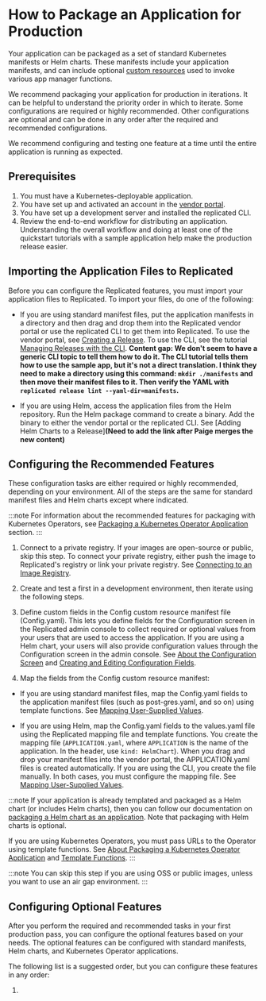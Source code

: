 # How to Package an Application for Production

Your application can be packaged as a set of standard Kubernetes manifests or Helm charts.
These manifests include your application manifests, and can include optional [custom resources](../reference/custom-resource-about) used to invoke various app manager functions.

We recommend packaging your application for production in iterations. It can be helpful to understand the priority order in which to iterate. Some configurations are required or highly recommended. Other configurations are optional and can be done in any order after the required and recommended configurations.

We recommend configuring and testing one feature at a time until the entire application is running as expected.

## Prerequisites

1. You must have a Kubernetes-deployable application.
1. You have set up and activated an account in the [vendor portal](vendor.replicated.com).
1. You have set up a development server and installed the replicated CLI.
1. Review the end-to-end workflow for distributing an application. Understanding the overall workflow and doing at least one of the quickstart tutorials with a sample application help make the production release easier.

## Importing the Application Files to Replicated

Before you can configure the Replicated features, you must import your application files to Replicated. To import your files, do one of the following:

- If you are using standard manifest files, put the application manifests in a directory and then drag and drop them into the Replicated vendor portal or use the replicated CLI to get them into Replicated. To use the vendor portal, see [Creating a Release](releases-creating-releases). To use the CLI, see the tutorial [Managing Releases with the CLI](tutorial-installing-with-cli). **Content gap: We don't seem to have a generic CLI topic to tell them how to do it. The CLI tutorial tells them how to use the sample app, but it's not a direct translation. I think they need to make a directory using this command: `mkdir ./manifests` and then move their manifest files to it. Then verify the YAML with `replicated release lint --yaml-dir=manifests`.**

- If you are using Helm, access the application files from the Helm repository. Run the Helm package command to create a binary. Add the binary to either the vendor portal or the replicated CLI. See [Adding Helm Charts to a Release]**(Need to add the link after Paige merges the new content)**

## Configuring the Recommended Features

These configuration tasks are either required or highly recommended, depending on your environment. All of the steps are the same for standard manifest files and Helm charts except where indicated.

:::note
For information about the recommended features for packaging with Kubernetes Operators, see [Packaging a Kubernetes Operator Application](https://docs.replicated.com/vendor/operator-packaging-about) section.
:::

1. Connect to a private registry. If your images are open-source or public, skip this step. To connect your private registry, either push the image to Replicated's registry or link your private registry. See [Connecting to an Image Registry](packaging-private-images).

1. Create and test a first in a development environment, then iterate using the following steps.

1. Define custom fields in the Config custom resource manifest file (Config.yaml). This lets you define fields for the Configuration screen in the Replicated admin console to collect required or optional values from your users that are used to access the application. If you are using a Helm chart, your users will also provide configuration values through the Configuration screen in the admin console. See [About the Configuration Screen](config-screen-about) and [Creating and Editing Configuration Fields](admin-console-customize-config-screen).

1. Map the fields from the Config custom resource manifest:

  - If you are using standard manifest files, map the Config.yaml fields to the application manifest files (such as post-gres.yaml, and so on) using template functions. See [Mapping User-Supplied Values](config-screen-map-inputs).

  - If you are using Helm, map the Config.yaml fields to the values.yaml file using the Replicated mapping file and template functions. You create the mapping file (`APPLICATION.yaml`, where `APPLICATION` is the name of the application. In the header, use `kind: HelmChart`). When you drag and drop your manifest files into the vendor portal, the APPLICATION.yaml files is created automatically. If you are using the CLI, you create the file manually. In both cases, you must configure the mapping file. See [Mapping User-Supplied Values](config-screen-map-inputs).

  :::note
  If your application is already templated and packaged as a Helm chart (or includes Helm charts), then you can follow our documentation on [packaging a Helm chart as an application](helm-installing-native-helm). Note that packaging with Helm charts is optional.

  If you are using Kubernetes Operators, you must pass URLs to the Operator using template functions. See [About Packaging a Kubernetes Operator Application](operator-packaging-about) and [Template Functions](packaging-template-functions).
  :::

  :::note
  You can skip this step if you are using OSS or public images, unless you want to use an air gap environment.
  :::

## Configuring Optional Features

After you perform the required and recommended tasks in your first production pass, you can configure the optional features based on your needs. The optional features can be configured with standard manifests, Helm charts, and Kubernetes Operator applications.

The following list is a suggested order, but you can configure these features in any order:

1.
